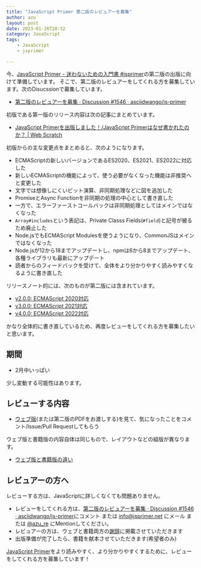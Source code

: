 ```yaml
---
title: "JavaScript Primer 第二版のレビュアーを募集"
author: azu
layout: post
date: 2023-01-26T20:52
category: JavaScript
tags:
    - JavaScript
    - jsprimer

---
```


今、[JavaScript Primer - 迷わないための入門書 #jsprimer](https://jsprimer.net/)の第二版の出版に向けて準備しています。
そこで、第二版のレビュアーをしてくれる方を募集しています。次のDisucssionで募集しています。

- [第二版のレビュアーを募集 · Discussion #1546 · asciidwango/js-primer](https://github.com/asciidwango/js-primer/discussions/1546)

初版である第一版のリリース内容は次の記事にまとめています。

- [JavaScript Primerを出版しました！/JavaScript Primerはなぜ書かれたのか？ | Web Scratch](https://efcl.info/2020/04/27/jsprimer/)

初版からの主な変更点をまとめると、次のようになります。

- ECMAScriptの新しいバージョンであるES2020、ES2021、ES2022に対応した
- 新しいECMAScriptの機能によって、使う必要がなくなった機能は非推奨へと変更した
- 文字では想像しにくいビット演算、非同期処理などに図を追加した
- PromiseとAsync Functionを非同期の処理の中心として書き直した
- 一方で、エラーファーストコールバックは非同期処理としてはメインではなくなった
- `Array#includes`という表記は、Private Classs Fields(`#field`)と記号が被るため廃止した
- Node.jsでもECMAScript Modulesを使うようになり、CommonJSはメインではなくなった
- Node.jsが12から18までアップデートし、npmは6から8までアップデート、各種ライブラリも最新にアップデート
- 読者からのフィードバックを受けて、全体をより分かりやすく読みやすくなるように書き直した

リリースノート的には、次のものが第二版には含まれています。

- [v2.0.0: ECMAScript 2020対応](https://github.com/asciidwango/js-primer/releases/tag/v2.0.0)
- [v3.0.0: ECMAScript 2021対応](https://github.com/asciidwango/js-primer/releases/tag/v3.0.0)
- [v4.0.0: ECMAScript 2022対応](https://github.com/asciidwango/js-primer/releases/tag/v4.0.0)

かなり全体的に書き直しているため、再度レビューをしてくれる方を募集したいと思います。

## 期間

- 2月中いっぱい

少し変動する可能性はあります。

## レビューする内容

- [ウェブ版](https://jsprimer.net/)(または第二版のPDFをお渡しする)を見て、気になったことをコメント/Issue/Pull Requestしてもらう

ウェブ版と書籍版の内容自体は同じもので、レイアウトなどの組版が異なります。

- [ウェブ版と書籍版の違い](https://jsprimer.net/intro/#diff-with-print-version)

## レビュアーの方へ

レビューする方は、JavaScriptに詳しくなくても問題ありません。

- レビューをしてくれる方は、[第二版のレビュアーを募集 · Discussion #1546 · asciidwango/js-primer](https://github.com/asciidwango/js-primer/discussions/1546)にコメント または [info@jsprimer.net](mailto:info@jsprimer.net) にメール または [@azu_re](https://twitter.com/azu_re) にMentionしてください。
- レビュアーの方は、ウェブと書籍両方の[謝辞](https://jsprimer.net/intro/#thanks)に掲載させていただきます
- 出版準備が完了したら、書籍を献本させていただきます(希望者のみ)

[JavaScript Primer](https://jsprimer.net/)をより読みやすく、より分かりやすくするために、レビューをしてくれる方を募集しています！